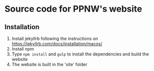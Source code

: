 # Source code for PPNW's website

## Installation
1. Install jekyllrb following the instructions on https://jekyllrb.com/docs/installation/macos/
2. Install npm
3. Type `npm install` and `gulp` to install the dependencies and build the website
4. The website is built in the 'site' folder



